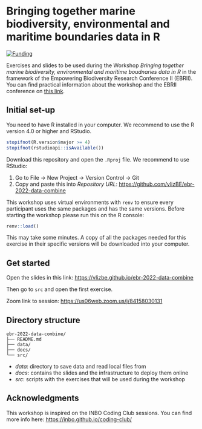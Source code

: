 
# Bringing together marine biodiversity, environmental and maritime boundaries data in R 

[![Funding](https://img.shields.io/static/v1?label=powered+by&message=lifewatch.be&labelColor=1a4e8a&color=f15922)](http://lifewatch.be)

Exercises and slides to be used during the Workshop *Bringing together marine biodiversity, environmental and maritime boudnaries data in R* in the framework of the Empowering Biodiversity Research Conference II (EBRII). You can find practical information about the workshop and the EBRII conference on [this link](https://www.biodiversity.be/5147/).

## Initial set-up

You need to have R installed in your computer. We recommend to use the R version 4.0 or higher and RStudio.

```r
stopifnot(R.version$major >= 4)
stopifnot(rstudioapi::isAvailable())
```
Download this repository and open the `.Rproj` file. We recommend to use RStudio: 

1. Go to File -> New Project -> Version Control -> Git
2. Copy and paste this into _Repository URL_: https://github.com/vlizBE/ebr-2022-data-combine

This workshop uses virtual environments with `renv` to ensure every participant uses the same packages and has the same versions. Before starting the workshop please run this on the R console:

```r
renv::load()
```

This may take some minutes. A copy of all the packages needed for this exercise in their specific versions will be downloaded into your computer.

## Get started

Open the slides in this link: https://vlizbe.github.io/ebr-2022-data-combine

Then go to `src` and open the first exercise.

Zoom link to session:  https://us06web.zoom.us/j/84158030131

## Directory structure

```
ebr-2022-data-combine/
├── README.md
├── data/
├── docs/
└── src/
```

* *data*: directory to save data and read local files from
* *docs*: contains the slides and the infrastructure to deploy them online
* *src*: scripts with the exercises that will be used during the workshop

## Acknowledgments

This workshop is inspired on the INBO Coding Club sessions. You can find more info here: https://inbo.github.io/coding-club/
